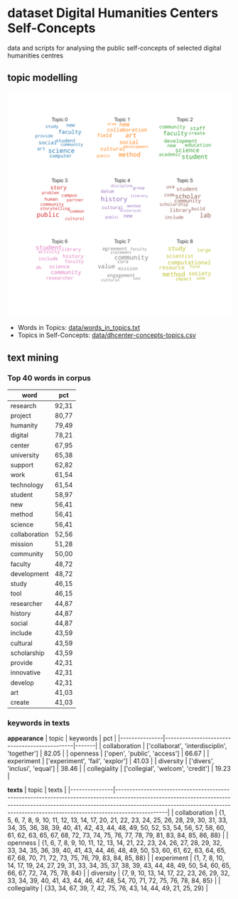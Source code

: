 # dataset Digital Humanities Centers Self-Concepts
data and scripts for analysing the public self-concepts of selected digital humanities centres

## topic modelling
![Topics in self-concepts](/figures/dh-centers-topics.png)

- Words in Topics: [data/words_in_topics.txt](data/words_in_topics.txt)
- Topics in Self-Concepts: [data/dhcenter-concepts-topics.csv](data/dhcenter-concepts-topics.csv)

## text mining
### Top 40 words in corpus
| word                   | pct   |
|------------------------|-------|
| research               | 92,31 |
| project                | 80,77 |
| humanity               | 79,49 |
| digital                | 78,21 |
| center                 | 67,95 |
| university             | 65,38 |
| support                | 62,82 |
| work                   | 61,54 |
| technology             | 61,54 |
| student                | 58,97 |
| new                    | 56,41 |
| method                 | 56,41 |
| science                | 56,41 |
| collaboration          | 52,56 |
| mission                | 51,28 |
| community              | 50,00 |
| faculty                | 48,72 |
| development            | 48,72 |
| study                  | 46,15 |
| tool                   | 46,15 |
| researcher             | 44,87 |
| history                | 44,87 |
| social                 | 44,87 |
| include                | 43,59 |
| cultural               | 43,59 |
| scholarship            | 43,59 |
| provide                | 42,31 |
| innovative             | 42,31 |
| develop                | 42,31 |
| art                    | 41,03 |
| create                 | 41,03 |

### keywords in texts
**appearance**
| topic         | keywords                                     | pct   |
|---------------|----------------------------------------------|-------|
| collaboration | ['collaborat', 'interdisciplin', 'together'] | 82.05 |
| openness      | ['open', 'public', 'access']                 | 66.67 |
| experiment    | ['experiment', 'fail', 'explor']             | 41.03 |
| diversity     | ['divers', 'inclusi', 'equal']               | 38.46 |
| collegiality  | ['collegial', 'welcom', 'credit']            | 19.23 |                                                                                               

**texts**
| topic         | texts                                                                                                                                                                                                                                                      |
|---------------|------------------------------------------------------------------------------------------------------------------------------------------------------------------------------------------------------------------------------------------------------------|
| collaboration | {1, 5, 6, 7, 8, 9, 10, 11, 12, 13, 14, 17, 20, 21, 22, 23, 24, 25, 26, 28, 29, 30, 31, 33, 34, 35, 36, 38, 39, 40, 41, 42, 43, 44, 48, 49, 50, 52, 53, 54, 56, 57, 58, 60, 61, 62, 63, 65, 67, 68, 72, 73, 74, 75, 76, 77, 78, 79, 81, 83, 84, 85, 86, 88} |
| openness      | {1, 6, 7, 8, 9, 10, 11, 12, 13, 14, 21, 22, 23, 24, 26, 27, 28, 29, 32, 33, 34, 35, 36, 39, 40, 41, 43, 44, 46, 48, 49, 50, 53, 60, 61, 62, 63, 64, 65, 67, 68, 70, 71, 72, 73, 75, 76, 79, 83, 84, 85, 88}                                                |
| experiment    | {1, 7, 8, 10, 14, 17, 19, 24, 27, 29, 31, 33, 34, 35, 37, 38, 39, 43, 44, 48, 49, 50, 54, 60, 65, 66, 67, 72, 74, 75, 78, 84}                                                                                                                              |
| diversity     | {7, 9, 10, 13, 14, 17, 22, 23, 26, 29, 32, 33, 34, 39, 40, 41, 43, 44, 46, 47, 48, 54, 70, 71, 72, 75, 76, 78, 84, 85}                                                                                                                                     |
| collegiality  | {33, 34, 67, 39, 7, 42, 75, 76, 43, 14, 44, 49, 21, 25, 29}                                                                                                                                                                                             |
